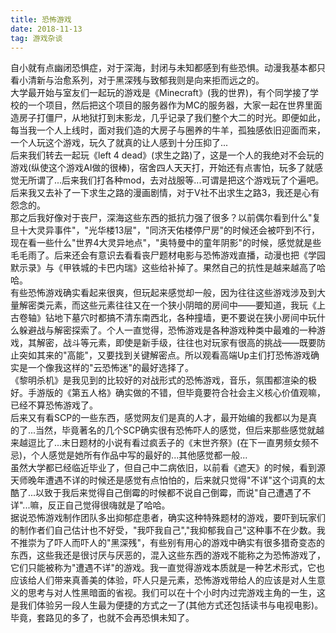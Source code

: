 ```yaml
---
title: 恐怖游戏
date: 2018-11-13
tag: 游戏杂谈
---
```

自小就有点幽闭恐惧症，对于深海，封闭与未知都感到有些恐惧。动漫我基本都只看小清新与治愈系列，对于黑深残与致郁我则是向来拒而远之的。<br>
大学最开始与室友们一起玩的游戏是《Minecraft》(我的世界)，有个同学接了学校的一个项目，然后把这个项目的服务器作为MC的服务器，大家一起在世界里面造房子打僵尸，从地狱打到末影龙，几乎记录了我们整个大二的时光。即便如此，每当我一个人上线时，面对我们造的大房子与圈养的牛羊，孤独感依旧迎面而来，一个人玩这个游戏，玩久了就真的让人感到十分压抑了...
<br>后来我们转去一起玩《left 4 dead》(求生之路)了，这是一个人的我绝对不会玩的游戏(纵使这个游戏AI做的很棒)，宿舍四人天天打，开始还有点害怕，玩多了就感觉无所谓了...后来我们打各种mod，去对战服等...可谓是把这个游戏玩了个遍吧。后来我又去补了一下求生之路的漫画剧情，对于V社不出求生之路3，我还是心有怨念的。
<br>那之后我好像对于丧尸，深海这些东西的抵抗力强了很多？以前偶尔看到什么"复旦十大灵异事件"，"光华楼13层"，"同济天佑楼停尸房"的时候还会被吓到不行，现在看一些什么"世界4大灵异地点"，"奥特曼中的童年阴影"的时候，感觉就是些毛毛雨了。后来还会有意识去看看丧尸题材电影与恐怖游戏直播，动漫也把《学园默示录》与《甲铁城的卡巴内瑞》这些给补掉了。果然自己的抗性是越来越高了哈哈。
<br>有些恐怖游戏确实看起来很爽，但玩起来感觉却一般，因为往往这些游戏涉及到大量解密类元素，而这些元素往往又在一个狭小阴暗的房间中——要知道，我玩《上古卷轴》钻地下墓穴时都搞不清东南西北，各种撞墙，更不要说在狭小房间中玩什么躲避战与解密探索了。个人一直觉得，恐怖游戏是各种游戏种类中最难的一种游戏，其解密，战斗等元素，即使是新手级，往往也对玩家有很高的挑战——既要防止突如其来的"高能"，又要找到关键解密点。所以观看高端Up主们打恐怖游戏确实是一个像我这样的"云恐怖迷"的最好选择了。
<br>《黎明杀机》是我见到的比较好的对战形式的恐怖游戏，音乐，氛围都渲染的极好。手游版的《第五人格》确实做的不错，但毕竟要符合社会主义核心价值观嘛，已经不算恐怖游戏了。
<br>后来又有看SCP的一些东西，感觉网友们是真的人才，最开始编的我都以为是真的了...当然，毕竟著名的几个SCP确实很有恐怖吓人的感觉，但后来那些感觉就越来越逗比了...末日题材的小说有看过疯丢子的《末世齐祭》(在下一直男频女频不忌)，个人感觉是她所有作品中写的最好的...其他感觉都一般...
<br>虽然大学都已经临近毕业了，但自己中二病依旧，以前看《遮天》的时候，看到源天师晚年遭遇不详的时候还是感觉有点怕怕的，后来就只觉得"不详"这个词真的太酷了...以致于我后来觉得自己倒霉的时候都不说自己倒霉，而说"自己遭遇了不详"...嘛，反正自己觉得很嗨就是了哈哈。
<br>据说恐怖游戏制作团队多出抑郁症患者，确实这种特殊题材的游戏，要吓到玩家们的制作者们自己估计也不好受，"我吓我自己","我抑郁我自己"这种事不在少数。我不推崇为了吓人而吓人的"黑深残"，有些别有用心的游戏中确实有很多猎奇变态的东西，这些我还是很讨厌与厌恶的，混入这些东西的游戏不能称之为恐怖游戏了，它们只能被称为"遭遇不详"的游戏。我一直觉得游戏本质就是一种艺术形式，它也应该给人们带来真善美的体验，吓人只是元素，恐怖游戏带给人的应该是对人生意义的思考与对人性黑暗面的省视。我们可以在十个小时内过完游戏主角的一生，这是我们体验另一段人生最为便捷的方式之一了(其他方式还包括读书与电视电影)。毕竟，套路见的多了，也就不会再恐惧未知了。
